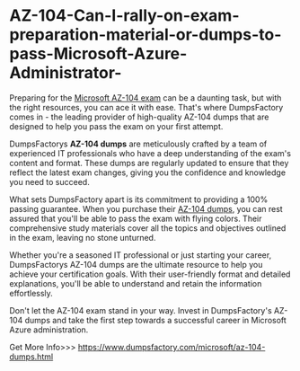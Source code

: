 # AZ-104-Can-I-rally-on-exam-preparation-material-or-dumps-to-pass-Microsoft-Azure-Administrator-
Preparing for the [Microsoft AZ-104 exam](https://www.dumpsfactory.com/microsoft/az-104-dumps.html) can be a daunting task, but with the right resources, you can ace it with ease. That's where DumpsFactory comes in  - the leading provider of high-quality AZ-104 dumps that are designed to help you pass the exam on your first attempt.

DumpsFactorys **AZ-104 dumps** are meticulously crafted by a team of experienced IT professionals who have a deep understanding of the exam's content and format. These dumps are regularly updated to ensure that they reflect the latest exam changes, giving you the confidence and knowledge you need to succeed.

What sets DumpsFactory apart is its commitment to providing a 100% passing guarantee. When you purchase their [AZ-104 dumps](https://www.dumpsfactory.com/microsoft/az-104-dumps.html), you can rest assured that you'll be able to pass the exam with flying colors. Their comprehensive study materials cover all the topics and objectives outlined in the exam, leaving no stone unturned.

Whether you're a seasoned IT professional or just starting your career, DumpsFactorys AZ-104 dumps are the ultimate resource to help you achieve your certification goals. With their user-friendly format and detailed explanations, you'll be able to understand and retain the information effortlessly.

Don't let the AZ-104 exam stand in your way. Invest in DumpsFactory's AZ-104 dumps and take the first step towards a successful career in Microsoft Azure administration. 

Get More Info>>> https://www.dumpsfactory.com/microsoft/az-104-dumps.html
